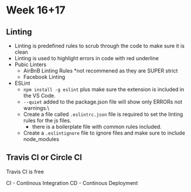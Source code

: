 # Week 16+17

## Linting

- Linting is predefined rules to scrub through the code to make sure it is clean
- Linting is used to highlight errors in code with red underline
- Pubic Linters
  - AirBnB Linting Rules \*not recommened as they are SUPER strict
  - Facebook Linting
- ESLint
  - `npm install -g eslint` plus make sure the extension is included in the VS Code.
  - `--quiet` added to the package.json file will show only ERRORs not warnings.\
  - Create a file called `.eslintrc.json` file is required to set the linting rules for the js files.
    - there is a boilerplate file with common rules included.
  - Create a `.eslintignore` file to ignore files and make sure to include node_modules

## Travis CI or Circle CI

Travis CI is free

CI - Continous Integration
CD - Continous Deployment
